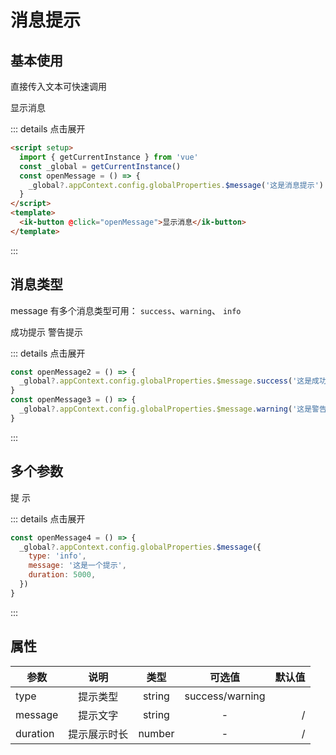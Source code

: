 # 消息提示

## 基本使用

直接传入文本可快速调用

<div>
  <ik-button @click="openMessage">显示消息</ik-button>
</div>

::: details 点击展开

```html
<script setup>
  import { getCurrentInstance } from 'vue'
  const _global = getCurrentInstance()
  const openMessage = () => {
    _global?.appContext.config.globalProperties.$message('这是消息提示')
  }
</script>
<template>
  <ik-button @click="openMessage">显示消息</ik-button>
</template>
```

:::

## 消息类型

message 有多个消息类型可用： `success`、`warning`、 `info`

<div>
  <ik-button type="success" @click="openMessage2">成功提示</ik-button>
  <ik-button type="warning" @click="openMessage3">警告提示</ik-button>
</div>

::: details 点击展开

```js
const openMessage2 = () => {
  _global?.appContext.config.globalProperties.$message.success('这是成功提示')
}
const openMessage3 = () => {
  _global?.appContext.config.globalProperties.$message.warning('这是警告提示')
}
```

:::

## 多个参数

<div>
  <ik-button type="primary" @click="openMessage4">提 示</ik-button>
</div>

::: details 点击展开

```js
const openMessage4 = () => {
  _global?.appContext.config.globalProperties.$message({
    type: 'info',
    message: '这是一个提示',
    duration: 5000,
  })
}
```

:::

## 属性

| 参数     |     说明     |  类型  |     可选值      | 默认值 |
| -------- | :----------: | :----: | :-------------: | -----: |
| type     |   提示类型   | string | success/warning |        |
| message  |   提示文字   | string |        -        |      / |
| duration | 提示展示时长 | number |        -        |      / |

<script setup>
  import { getCurrentInstance } from 'vue'
  const _global = getCurrentInstance()
  const openMessage = () => {
    _global?.appContext.config.globalProperties.$message('这是消息提示')
  }
  const openMessage2 = () => {
    _global?.appContext.config.globalProperties.$message.success('这是成功提示')
  }
  const openMessage3 = () => {
    _global?.appContext.config.globalProperties.$message.warning('这是警告提示')
  }
  const openMessage4 = () => {
    _global?.appContext.config.globalProperties.$message({
      type: 'info',
      message: '这是一个提示',
      duration: 5000
    })
  }
</script>
